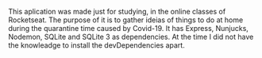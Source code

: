 This aplication was made just for studying, in the online classes of Rocketseat.
The purpose of it is to gather ideias of things to do at home during the quarantine time caused by Covid-19.
It has Express, Nunjucks, Nodemon, SQLite and SQLite 3 as dependencies. At the time I did not have the knowleadge to install the devDependencies apart.
